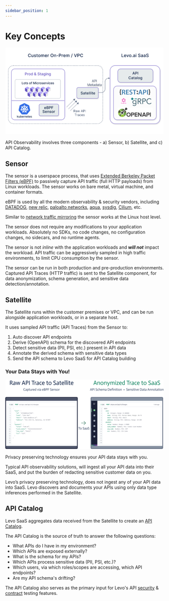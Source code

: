 ```yaml
---
sidebar_position: 1
---
```


# Key Concepts
![API Observability](../../assets/api-obs-catalog.svg)

API Observability involves three components - a) Sensor, b) Satellite, and c) API Catalog.

## Sensor
The sensor is a userspace process, that uses [Extended Berkeley Packet Filters (eBPF)](https://ebpf.io) to passively capture API traffic (full HTTP payloads) from Linux workloads. The sensor works on bare metal, virtual machine, and container formats.

eBPF is used by all the modern observability & security vendors, including [DATADOG](https://www.datadoghq.com/product/network-monitoring/network-performance-monitoring/), [new relic](https://newrelic.com/platform/kubernetes-pixie), [paloalto networks](https://www.paloaltonetworks.com/prisma/cloud), [aqua](https://www.aquasec.com/products/tracee/), [sysdig](https://sysdig.com/), [Cilium](https://cilium.io/), etc.

Similar to [network traffic mirroring](https://docs.aws.amazon.com/vpc/latest/mirroring/what-is-traffic-mirroring.html) the sensor works at the Linux host level.

The sensor does not require any modifications to your application workloads. Absolutely no SDKs, no code changes, no configuration changes, no sidecars, and no runtime agents.

The sensor is not *inline* with the application workloads and ***will not*** impact the workload. API traffic can be aggressively sampled in high traffic environments, to limit CPU consumption by the sensor. 

The sensor can be run in both production and pre-production environments. Captured API Traces (HTTP traffic) is sent to the Satellite component, for data anonymization, schema generation, and sensitive data detection/annotation.

## Satellite
The Satellite runs within the customer premises or VPC, and can be run alongside application workloads, or in a separate host.

It uses sampled API traffic (API Traces) from the Sensor to:
    
1. Auto discover API endpoints
2. Derive (OpenAPI) schema for the discovered API endpoints
3. Detect sensitive data (PII, PSI, etc.) present in API data
4. Annotate the derived schema with sensitive data types
5. Send the API schema to Levo SaaS for API Catalog building

### Your Data Stays with You!
![Privacy Preserving](../../assets/api-trace-anonymization.svg)

Privacy preserving technology ensures your API data stays with you.

Typical API observability solutions, will ingest all your API data into their SaaS, and put the burden of redacting sensitive customer data on you.

Levo’s privacy preserving technology, does not ingest any of your API data into SaaS. Levo discovers and documents your APIs using only data type inferences performed in the Satellite.

## API Catalog
Levo SaaS aggregates data received from the Satellite to create an [API Catalog](../../concepts/api-catalog/api-catalog.md).

The API Catalog is the source of truth to answer the following questions:

- What APIs do I have in my environment?
- Which APIs are exposed externally?
- What is the schema for my APIs?
- Which APIs process sensitive data (PII, PSI, etc.)?
- Which users, via which roles/scopes are accessing, which API endpoints?
- Are my API schema's drifting?

The API Catalog also serves as the primary input for Levo's API [security](https://docs.levo.ai/test-your-app/test-app-security/choices) & [contract](https://docs.levo.ai/test-your-app/test-app-schema-conformance) testing features.
